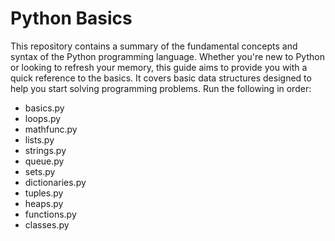 # Python Basics

This repository contains a summary of the fundamental concepts and syntax of the Python programming language. Whether you're new to Python or looking to refresh your memory, this guide aims to provide you with a quick reference to the basics.
It covers basic data structures designed to help you start solving programming problems. Run the following in order:

- basics.py
- loops.py
- mathfunc.py
- lists.py
- strings.py
- queue.py
- sets.py
- dictionaries.py
- tuples.py
- heaps.py
- functions.py
- classes.py